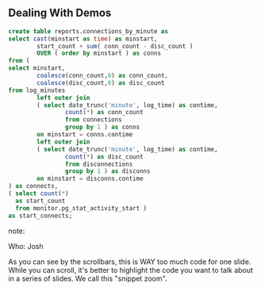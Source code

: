 ## Dealing With Demos

```sql
create table reports.connections_by_minute as
select cast(minstart as time) as minstart, 
        start_count + sum( conn_count - disc_count ) 
        OVER ( order by minstart ) as conns
from (
select minstart,
        coalesce(conn_count,0) as conn_count,
        coalesce(disc_count,0) as disc_count
from log_minutes
        left outer join
        ( select date_trunc('minute', log_time) as contime,
                count(*) as conn_count
                from connections
                group by 1 ) as conns
        on minstart = conns.contime
        left outer join
        ( select date_trunc('minute', log_time) as contime,
                count(*) as disc_count
                from disconnections
                group by 1 ) as disconns
        on minstart = disconns.contime
) as connects,
( select count(*) 
  as start_count 
  from monitor.pg_stat_activity_start ) 
as start_connects;
```

note:

Who: Josh

As you can see by the scrollbars, this is WAY too much code for one slide.
While you can scroll, it's better to highlight the code you want to talk
about in a series of slides.  We call this "snippet zoom".
